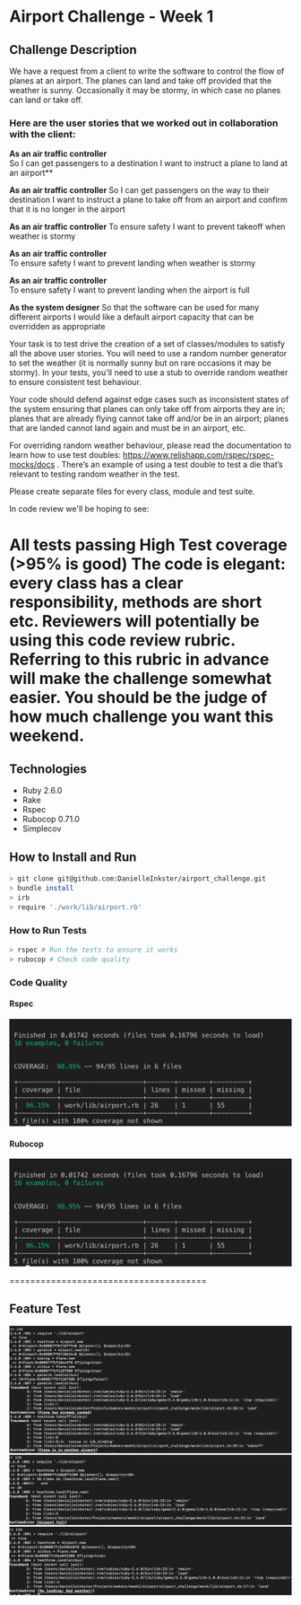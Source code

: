 # Airport Challenge - Week 1 #

## Challenge Description ##
We have a request from a client to write the software to control the flow of planes at an airport. The planes can land and take off provided that the weather is sunny. Occasionally it may be stormy, in which case no planes can land or take off. 

### Here are the user stories that we worked out in collaboration with the client: ###

**As an air traffic controller**  
So I can get passengers to a destination 
I want to instruct a plane to land at an airport**

**As an air traffic controller** 
So I can get passengers on the way to their destination 
I want to instruct a plane to take off from an airport and confirm that it is no longer in the airport

**As an air traffic controller** 
To ensure safety 
I want to prevent takeoff when weather is stormy 

**As an air traffic controller**  
To ensure safety 
I want to prevent landing when weather is stormy 

**As an air traffic controller**  
To ensure safety 
I want to prevent landing when the airport is full 

**As the system designer** 
So that the software can be used for many different airports
I would like a default airport capacity that can be overridden as appropriate

Your task is to test drive the creation of a set of classes/modules to satisfy all the above user stories. You will need to use a random number generator to set the weather (it is normally sunny but on rare occasions it may be stormy). In your tests, you'll need to use a stub to override random weather to ensure consistent test behaviour.

Your code should defend against edge cases such as inconsistent states of the system ensuring that planes can only take off from airports they are in; planes that are already flying cannot take off and/or be in an airport; planes that are landed cannot land again and must be in an airport, etc.

For overriding random weather behaviour, please read the documentation to learn how to use test doubles: https://www.relishapp.com/rspec/rspec-mocks/docs . There’s an example of using a test double to test a die that’s relevant to testing random weather in the test.

Please create separate files for every class, module and test suite.

In code review we'll be hoping to see:

All tests passing
High Test coverage (>95% is good)
The code is elegant: every class has a clear responsibility, methods are short etc.
Reviewers will potentially be using this code review rubric. Referring to this rubric in advance will make the challenge somewhat easier. You should be the judge of how much challenge you want this weekend.
======================================

## Technologies
* Ruby 2.6.0
* Rake
* Rspec
* Rubocop 0.71.0
* Simplecov

## How to Install and Run
```bash
> git clone git@github.com:DanielleInkster/airport_challenge.git
> bundle install
> irb
> require './work/lib/airport.rb'
```
### How to Run Tests
```bash
> rspec # Run the tests to ensure it works
> rubocop # Check code quality
```

### Code Quality

#### Rspec
![Rspec Coverage](work/images/rspec.png)

#### Rubocop
![Rubocop](work/images/rspec.png)

======================================

## Feature Test ##
![](work/images/Screenshot%202019-09-23%20at%2012.43.05%20AM.png)
![](work/images/Screenshot%202019-09-23%20at%2012.49.45%20AM.png)
![](work/images/Screenshot%202019-09-23%20at%2012.51.18%20AM.png)

